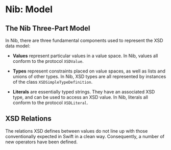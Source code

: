 #  Nib: Model  #

##  The Nib Three-Part Model  ##

In Nib, there are three fundamental components used to represent the XSD data model:

 +  **Values** represent particular values in a value space.
    In Nib, values all conform to the protocol `XSDValue`.

 +  **Types** represent constraints placed on value spaces, as well as lists and unions of other types.
    In Nib, XSD types are all represented by instances of the class `XSDSimpleTypeDefinition`.

 +  **Literals** are essentially typed strings.
    They have an associated XSD type, and can be used to access an XSD
      value.
    In Nib, literals all conform to the protocol `XSDLiteral`.

##  XSD Relations  ##

The relations XSD defines between values do not line up with those conventionally expected in Swift in a clean way.
    Consequently, a number of new operators have been defined.

